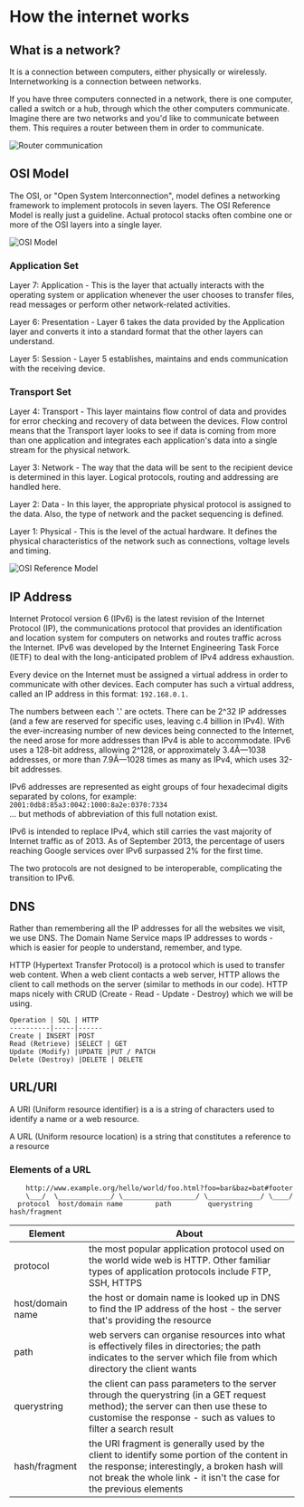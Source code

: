 # How the internet works

## What is a network?

It is a connection between computers, either physically or wirelessly. Internetworking is a connection between networks.

If you have three computers connected in a network, there is one computer, called a switch or a hub, through which the other computers communicate. Imagine there are two networks and you'd like to communicate between them. This requires a router between them in order to communicate. 

![Router communication](https://lh3.googleusercontent.com/EQk3B2P1CHaoqNjK13vObWFtXzJI2dyL9GSDEAmdqLsgdiEod-G8B4OvUVmELFKtjyjII5A5gk6pIvzZo3mmgBgCSKDoN2hR1oS31KB27OtXuokXvIoOJDdOVA)


## OSI Model

The OSI, or "Open System Interconnection", model defines a networking framework to implement protocols in seven layers. The OSI Reference Model is really just a guideline. Actual protocol stacks often combine one or more of the OSI layers into a single layer.

![OSI Model](https://lh6.googleusercontent.com/nbRf4uhJAs5Q1zf0QYFgPKnkGIpggQiFQ7CmNZGliL_bu34ZO6TQeVUFOD_2L3J7PPFM_NH6BNsJyVxVExnoA_7oY9xeTKatDz5t3j3LpsrAgBrL-tw2w-kHUA)


### Application Set

Layer 7: Application - This is the layer that actually interacts with the operating system or application whenever the user chooses to transfer files, read messages or perform other network-related activities.

Layer 6: Presentation - Layer 6 takes the data provided by the Application layer and converts it into a standard format that the other layers can understand.

Layer 5: Session - Layer 5 establishes, maintains and ends communication with the receiving device.


### Transport Set

Layer 4: Transport - This layer maintains flow control of data and provides for error checking and recovery of data between the devices. Flow control means that the Transport layer looks to see if data is coming from more than one application and integrates each application's data into a single stream for the physical network.

Layer 3: Network - The way that the data will be sent to the recipient device is determined in this layer. Logical protocols, routing and addressing are handled here.

Layer 2: Data - In this layer, the appropriate physical protocol is assigned to the data. Also, the type of network and the packet sequencing is defined.

Layer 1: Physical - This is the level of the actual hardware. It defines the physical characteristics of the network such as connections, voltage levels and timing.

![OSI Reference Model](https://lh4.googleusercontent.com/KCd53f62CzL5sDOJRUZPj0oUT8uRnNO6VUpQ34R9-BbS1PbvCu2KDBCfbRnNFAlCpJ82adtXHTRgq3DufpYzRChN7Frh1kCghB4iq-uLnn_YzNGMPEaHolL40g)


## IP Address

Internet Protocol version 6 (IPv6) is the latest revision of the Internet Protocol (IP), the communications protocol that provides an identification and location system for computers on networks and routes traffic across the Internet. IPv6 was developed by the Internet Engineering Task Force (IETF) to deal with the long-anticipated problem of IPv4 address exhaustion.

Every device on the Internet must be assigned a virtual address in order to communicate with other devices. Each computer has such a virtual address, called an IP address in this format: 
`192.168.0.1.`

The numbers between each '.' are octets. There can be 2^32 IP addresses (and a few are reserved for specific uses, leaving c.4 billion in IPv4). With the ever-increasing number of new devices being connected to the Internet, the need arose for more addresses than IPv4 is able to accommodate. IPv6 uses a 128-bit address, allowing 2^128, or approximately 3.4Ã—1038 addresses, or more than 7.9Ã—1028 times as many as IPv4, which uses 32-bit addresses.

IPv6 addresses are represented as eight groups of four hexadecimal digits separated by colons, for example:   
`2001:0db8:85a3:0042:1000:8a2e:0370:7334`  
... but methods of abbreviation of this full notation exist.

IPv6 is intended to replace IPv4, which still carries the vast majority of Internet traffic as of 2013. As of September 2013, the percentage of users reaching Google services over IPv6 surpassed 2% for the first time.

The two protocols are not designed to be interoperable, complicating the transition to IPv6.

## DNS

Rather than remembering all the IP addresses for all the websites we visit, we use DNS. The Domain Name Service maps IP addresses to words - which is easier for people to understand, remember, and type. 

HTTP (Hypertext Transfer Protocol) is a protocol which is used to transfer web content. When a web client contacts a web server, HTTP allows the client to call methods on the server (similar to methods in our code). HTTP maps nicely with CRUD (Create - Read - Update - Destroy) which we will be using.


    Operation | SQL | HTTP
    ----------|-----|------
    Create | INSERT |POST
    Read (Retrieve) |SELECT | GET
    Update (Modify) |UPDATE |PUT / PATCH
    Delete (Destroy) |DELETE | DELETE


## URL/URI

A URI (Uniform resource identifier) is a is a string of characters used to identify a name or a web resource. 

A URL (Uniform resource location) is a string that constitutes a reference to a resource

### Elements of a URL

```
    http://www.example.org/hello/world/foo.html?foo=bar&baz=bat#footer
    \___/  \_____________/ \__________________/ \_____________/ \____/
  protocol  host/domain name        path         querystring     hash/fragment
```

Element | About
------|--------
protocol | the most popular application protocol used on the world wide web is HTTP. Other familiar types of application protocols include FTP, SSH, HTTPS
host/domain name | the host or domain name is looked up in DNS to find the IP address of the host - the server that's providing the resource
path | web servers can organise resources into what is effectively files in directories; the path indicates to the server which file from which directory the client wants
querystring | the client can pass parameters to the server through the querystring (in a GET request method); the server can then use these to customise the response - such as values to filter a search result
hash/fragment | the URI fragment is generally used by the client to identify some portion of the content in the response; interestingly, a broken hash will not break the whole link - it isn't the case for the previous elements

